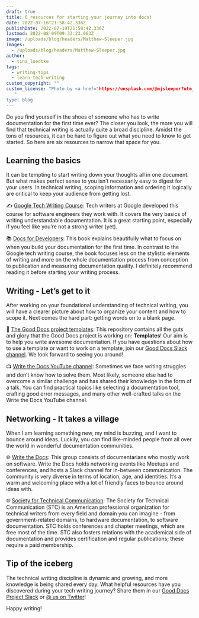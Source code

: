 ```yaml
---
draft: true
title: 6 resources for starting your journey into docs!
date: 2022-07-16T21:58:42.336Z
publishDate: 2022-07-19T21:58:42.336Z
lastmod: 2022-08-09T09:33:23.063Z
image: /uploads/blog/headers/Matthew-Sleeper.jpg
images:
  - /uploads/blog/headers/Matthew-Sleeper.jpg
author:
  - tina_luedtke
tags:
  - writing-tips
  - learn-tech-writing
custom_copyright: ""
custom_license: "Photo by <a href="https://unsplash.com/@mjsleeper?utm_source=unsplash&utm_medium=referral&utm_content=creditCopyText">Matthew Sleeper</a> on <a href="https://unsplash.com/s/photos/begin-idea?utm_source=unsplash&utm_medium=referral&utm_content=creditCopyText">Unsplash</a>
   "
type: blog
---
```

Do you find yourself in the shoes of someone who has to write documentation for the first time ever? The closer you look, the more you will find that technical writing is actually quite a broad discipline. Amidst the tons of resources, it can be hard to figure out what you need to know to get started. So here are six resources to narrow that space for you.


## Learning the basics

It can be tempting to start writing down your thoughts all in one document. But what makes perfect sense to you isn’t necessarily easy to digest for your users. In technical writing, scoping information and ordering it logically are critical to keep your audience from getting lost. 

✍️ [Google Tech Writing Course](https://developers.google.com/tech-writing): Tech writers at Google developed this course for software engineers they work with. It covers the very basics of writing understandable documentation. It is a great starting point, especially if you feel like you’re not a strong writer (yet).

📚 [Docs for Developers](https://docsfordevelopers.com/): This book explains beautifully what to focus on when you build your documentation for the first time. In contrast to the Google tech writing course, the book focuses less on the stylistic elements of writing and more on the whole documentation process from conception to publication and measuring documentation quality. I definitely recommend reading it before starting your writing process. 


## Writing - Let’s get to it

After working on your foundational understanding of technical writing, you will have a clearer picture about how to organize your content and how to scope it. Next comes the hard part: getting words on to a blank page. 

📄 [The Good Docs project templates](https://github.com/thegooddocsproject/templates#the-templates): This repository contains all the guts and glory that the Good Docs project is working on: **Templates**! Our aim is to help you write awesome documentation. If you have questions about how to use a template or want to work on a template, join our [Good Docs Slack channel](https://join.slack.com/t/thegooddocs/shared_invite/zt-be2gay0m-Ukq_5SI0MHp20IQP3auQjg). We look forward to seeing you around! 

📺 [Write the Docs YouTube channel](https://www.youtube.com/c/WritetheDocs/videos): Sometimes we face writing struggles and don’t know how to solve them. Most likely, someone else had to overcome a similar challenge and has shared their knowledge in the form of a talk. You can find practical topics like selecting a documentation tool, crafting good error messages, and many other well-crafted talks on the Write the Docs YouTube channel.

## Networking - It takes a village 

When I am learning something new, my mind is buzzing, and I want to bounce around ideas. Luckily, you can find like-minded people from all over the world in wonderful documentation communities. 

🌐 [Write the Docs](https://www.writethedocs.org/): This group consists of documentarians who mostly work on software. Write the Docs holds networking events like Meetups and conferences, and hosts a Slack channel for in-between communication. The community is very diverse in terms of location, age, and identities. It’s a warm and welcoming place with a lot of friendly faces to bounce around ideas with.

🌐 [Society for Technical Communication](https://www.stc.org/): The Society for Technical Communication (STC) is an American professional organization for technical writers from every field and domain you can imagine - from government-related domains, to hardware documentation, to software documentation. STC holds conferences and chapter meetings, which are free most of the time. STC also fosters relations with the academical side of documentation and provides certification and regular publications; these require a paid membership. 

## Tip of the iceberg

The technical writing discipline is dynamic and growing, and more knowledge is being shared every day.  What helpful resources have you discovered during your tech writing journey? Share them in our [Good Docs Project Slack](https://join.slack.com/t/thegooddocs/shared_invite/zt-18gk5udo6-3OG5VVbFEvv~uG8y8tCDlQ) or [@ us on Twitter](https://twitter.com/thegooddocs)! 

Happy writing!